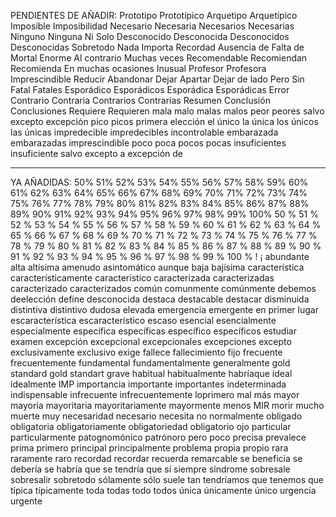 PENDIENTES DE AÑADIR:
Prototipo
Prototípico
Arquetipo
Arquetípico
Imposible
Imposibilidad
Necesario
Necesaria
Necesarios
Necesarias
Ninguno
Ninguna
Ni
Solo
Desconocido
Desconocida
Desconocidos
Desconocidas
Sobretodo
Nada
Importa
Recordad
Ausencia de
Falta de
Mortal
Enorme
Al contrario
Muchas veces
Recomendable
Recomiendan
Recomienda
En muchas ocasiones
Inusual
Profesor
Profesora
Imprescindible
Reducir
Abandonar
Dejar
Apartar
Dejar de lado
Pero
Sin
Fatal
Fatales
Esporádico
Esporádicos
Esporádica
Esporádicas
Error
Contrario
Contraria
Contrarios
Contrarias
Resumen
Conclusión
Conclusiones
Requiere
Requieren
mala
malo
malas
malos
peor
peores
salvo
excepto
excepción
pico
picos
primera elección
el único
la única
los únicos
las únicas
impredecible
impredecibles
incontrolable
embarazada
embarazadas
imprescindible
poco
poca
pocos
pocas
insuficientes
insuficiente
salvo
excepto
a excepción de

- - - - - - - - - - - - - - - - - - - - - - - - - - - - - - - - - - - - - - - - - - - - - - - - - - - - - - - - - - - - - - - - - - 


YA AÑADIDAS:
50%
51%
52%
53%
54%
55%
56%
57%
58%
59%
60%
61%
62%
63%
64%
65%
66%
67%
68%
69%
70%
71%
72%
73%
74%
75%
76%
77%
78%
79%
80%
81%
82%
83%
84%
85%
86%
87%
88%
89%
90%
91%
92%
93%
94%
95%
96%
97%
98%
99%
100%
50 %
51 %
52 %
53 %
54 %
55 %
56 %
57 %
58 %
59 %
60 %
61 %
62 %
63 %
64 %
65 %
66 %
67 %
68 %
69 %
70 %
71 %
72 %
73 %
74 %
75 %
76 %
77 %
78 %
79 %
80 %
81 %
82 %
83 %
84 %
85 %
86 %
87 %
88 %
89 %
90 %
91 %
92 %
93 %
94 %
95 %
96 %
97 %
98 %
99 %
100 %
!
¡
abundante
alta
altísima
amenudo
asintomático
aunque
baja
bajísima
característica
característicamente
característico
caracterizada
caracterizadas
caracterizado
caracterizados
común
comunmente
comúnmente
debemos
deelección
define
desconocida
destaca
destacable
destacar
disminuida
distintiva
distintivo
dudosa
elevada
emergencia
emergente
en primer lugar
escaracterística
escaracterístico
escaso
esencial
esencialmente
especialmente
específica
específicas
específico
específicos
estudiar
examen
excepción
excepcional
excepcionales
excepciones
excepto
exclusivamente
exclusivo
exige
fallece
fallecimiento
fijo
frecuente
frecuentemente
fundamental
fundamentalmente
generalmente
gold standard
gold standart
grave
habitual
habitualmente
habríaque
ideal
idealmente
IMP
importancia
importante
importantes
indeterminada
indispensable
infrecuente
infrecuentemente
loprimero
mal
más
mayor
mayoría
mayoritaria
mayoritariamente
mayormente
menos
MIR
morir
mucho
muerte
muy
necesaridad
necesario
necesita
no
normalmente
obligado
obligatoria
obligatoriamente
obligatoriedad
obligatorio
ojo
particular
particularmente
patognomónico
patrónoro
pero
poco
precisa
prevalece
prima
primero
principal
principalmente
problema
propia
propio
rara
raramente
raro
recordad
recordar
recuerda
remarcable
se beneficia
se debería
se habría que
se tendría que
sí
siempre
síndrome
sobresale
sobresalir
sobretodo
sólamente
sólo
suele
tan
tendríamos que
tenemos que
típica
típicamente
toda
todas
todo
todos
única
únicamente
único
urgencia
urgente

